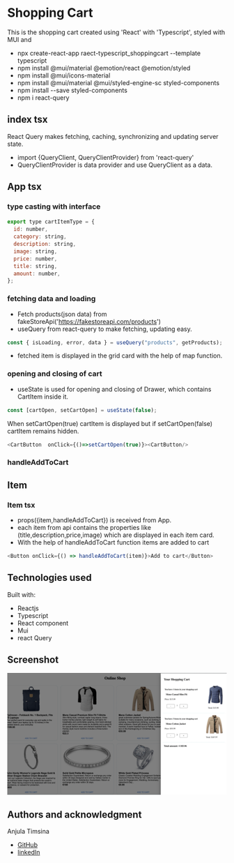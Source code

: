 # Shopping Cart

This is the shopping cart created using 'React' with 'Typescript', styled with MUI and

- npx create-react-app raect-typescript_shoppingcart --template typescript
- npm install @mui/material @emotion/react @emotion/styled
- npm install @mui/icons-material
- npm install @mui/material @mui/styled-engine-sc styled-components
- npm install --save styled-components
- npm i react-query

## index tsx

React Query makes fetching, caching, synchronizing and updating server state.

- import {QueryClient, QueryClientProvider} from 'react-query'
- QueryClientProvider is data provider and use QueryClient as a data.

## App tsx

### type casting with interface

```js
export type cartItemType = {
  id: number,
  category: string,
  description: string,
  image: string,
  price: number,
  title: string,
  amount: number,
};
```

### fetching data and loading

- Fetch products(json data) from fakeStoreApi('https://fakestoreapi.com/products')
- useQuery from react-query to make fetching, updating easy.

```js
const { isLoading, error, data } = useQuery("products", getProducts);
```

- fetched item is displayed in the grid card with the help of map function.

### opening and closing of cart

- useState is used for opening and closing of Drawer, which contains CartItem inside it.

```js
const [cartOpen, setCartOpen] = useState(false);
```

When setCartOpen(true) cartItem is displayed but if setCartOpen(false) cartItem remains hidden.

```js
<CartButton  onClick={()=>setCartOpen(true)}><CartButton/>
```

### handleAddToCart

## Item

### Item tsx

- props({item,handleAddToCart}) is received from App.
- each item from api contains the properties like (title,description,price,image) which are displayed in each item card.
- With the help of handleAddToCart function items are added to cart

```js
<Button onClick={() => handleAddToCart(item)}>Add to cart</Button>
```

## Technologies used

Built with:

- Reactjs
- Typescript
- React component
- Mui
- react Query

## Screenshot

![project screenshot](./screenshot-shoppingCart.png)

## Authors and acknowledgment

Anjula Timsina

- [GitHub](https://github.com/meanjula)
- [linkedIn](https://www.linkedin.com/in/meanjula/)
